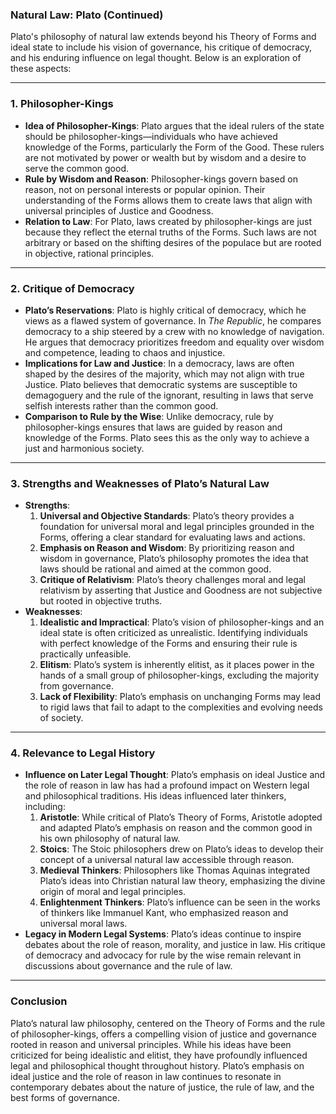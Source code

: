 ### Natural Law: Plato (Continued)

Plato's philosophy of natural law extends beyond his Theory of Forms and ideal state to include his vision of governance, his critique of democracy, and his enduring influence on legal thought. Below is an exploration of these aspects:

---

### 1. **Philosopher-Kings**
   - **Idea of Philosopher-Kings**: Plato argues that the ideal rulers of the state should be philosopher-kings—individuals who have achieved knowledge of the Forms, particularly the Form of the Good. These rulers are not motivated by power or wealth but by wisdom and a desire to serve the common good.
   - **Rule by Wisdom and Reason**: Philosopher-kings govern based on reason, not on personal interests or popular opinion. Their understanding of the Forms allows them to create laws that align with universal principles of Justice and Goodness.
   - **Relation to Law**: For Plato, laws created by philosopher-kings are just because they reflect the eternal truths of the Forms. Such laws are not arbitrary or based on the shifting desires of the populace but are rooted in objective, rational principles.

---

### 2. **Critique of Democracy**
   - **Plato’s Reservations**: Plato is highly critical of democracy, which he views as a flawed system of governance. In *The Republic*, he compares democracy to a ship steered by a crew with no knowledge of navigation. He argues that democracy prioritizes freedom and equality over wisdom and competence, leading to chaos and injustice.
   - **Implications for Law and Justice**: In a democracy, laws are often shaped by the desires of the majority, which may not align with true Justice. Plato believes that democratic systems are susceptible to demagoguery and the rule of the ignorant, resulting in laws that serve selfish interests rather than the common good.
   - **Comparison to Rule by the Wise**: Unlike democracy, rule by philosopher-kings ensures that laws are guided by reason and knowledge of the Forms. Plato sees this as the only way to achieve a just and harmonious society.

---

### 3. **Strengths and Weaknesses of Plato’s Natural Law**
   - **Strengths**:
     1. **Universal and Objective Standards**: Plato’s theory provides a foundation for universal moral and legal principles grounded in the Forms, offering a clear standard for evaluating laws and actions.
     2. **Emphasis on Reason and Wisdom**: By prioritizing reason and wisdom in governance, Plato’s philosophy promotes the idea that laws should be rational and aimed at the common good.
     3. **Critique of Relativism**: Plato’s theory challenges moral and legal relativism by asserting that Justice and Goodness are not subjective but rooted in objective truths.
   - **Weaknesses**:
     1. **Idealistic and Impractical**: Plato’s vision of philosopher-kings and an ideal state is often criticized as unrealistic. Identifying individuals with perfect knowledge of the Forms and ensuring their rule is practically unfeasible.
     2. **Elitism**: Plato’s system is inherently elitist, as it places power in the hands of a small group of philosopher-kings, excluding the majority from governance.
     3. **Lack of Flexibility**: Plato’s emphasis on unchanging Forms may lead to rigid laws that fail to adapt to the complexities and evolving needs of society.

---

### 4. **Relevance to Legal History**
   - **Influence on Later Legal Thought**: Plato’s emphasis on ideal Justice and the role of reason in law has had a profound impact on Western legal and philosophical traditions. His ideas influenced later thinkers, including:
     1. **Aristotle**: While critical of Plato’s Theory of Forms, Aristotle adopted and adapted Plato’s emphasis on reason and the common good in his own philosophy of natural law.
     2. **Stoics**: The Stoic philosophers drew on Plato’s ideas to develop their concept of a universal natural law accessible through reason.
     3. **Medieval Thinkers**: Philosophers like Thomas Aquinas integrated Plato’s ideas into Christian natural law theory, emphasizing the divine origin of moral and legal principles.
     4. **Enlightenment Thinkers**: Plato’s influence can be seen in the works of thinkers like Immanuel Kant, who emphasized reason and universal moral laws.
   - **Legacy in Modern Legal Systems**: Plato’s ideas continue to inspire debates about the role of reason, morality, and justice in law. His critique of democracy and advocacy for rule by the wise remain relevant in discussions about governance and the rule of law.

---

### Conclusion
Plato’s natural law philosophy, centered on the Theory of Forms and the rule of philosopher-kings, offers a compelling vision of justice and governance rooted in reason and universal principles. While his ideas have been criticized for being idealistic and elitist, they have profoundly influenced legal and philosophical thought throughout history. Plato’s emphasis on ideal justice and the role of reason in law continues to resonate in contemporary debates about the nature of justice, the rule of law, and the best forms of governance.